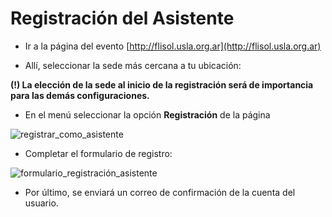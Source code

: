 # Registración del Asistente


* Ir a la página del evento [http://flisol.usla.org.ar](http://flisol.usla.org.ar) 

* Allí, seleccionar la sede más cercana a tu ubicación:

 **(!) La elección de la sede al inicio de la registración será de importancia para las demás configuraciones.**

* En el menú seleccionar la opción **Registración** de la página

![registrar_como_asistente](http://i59.tinypic.com/302yxqd.png)


* Completar el formulario de registro:

![formulario_registración_asistente](http://i57.tinypic.com/244b32u.png)


* Por último, se enviará un correo de confirmación de la cuenta del usuario.
